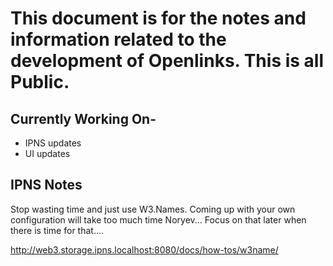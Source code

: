 # This document is for the notes and information related to the development of Openlinks. This is all Public.

## Currently Working On- 

- IPNS updates
- UI updates







## IPNS Notes

Stop wasting time and just use W3.Names. Coming up with your own configuration will take too much time Noryev... Focus on that later when there is time for that.... 

http://web3.storage.ipns.localhost:8080/docs/how-tos/w3name/